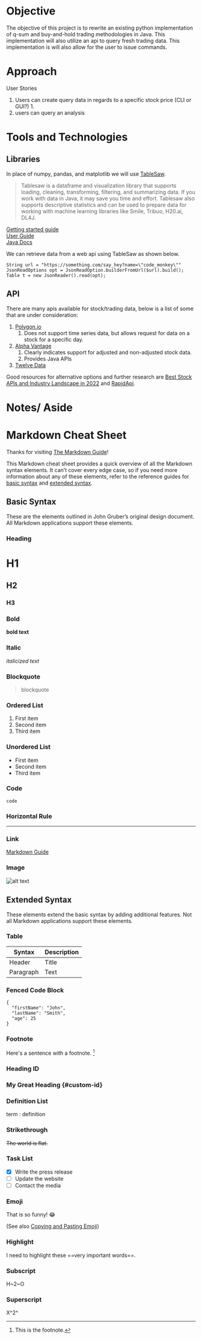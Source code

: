 # Objective

The objective of this project is to rewrite an existing python implementation of
q-sum and buy-and-hold trading methodologies in Java.
This implementation will also utilize an api to query fresh trading data.
This implementation is will also allow for the user to issue commands.

# Approach

User Stories
1. Users can create query data in regards to a specific stock price (CLI or GUI?)
   1.
2. users can query an analysis

# Tools and Technologies
## Libraries
In place of numpy, pandas, and matplotlib we will use
[TableSaw](https://github.com/jtablesaw/tablesaw).
> Tablesaw is a dataframe and visualization library that supports loading,
> cleaning, transforming, filtering, and summarizing data. If you work
> with data in Java, it may save you time and effort.
> Tablesaw also supports descriptive statistics and can be used to prepare data for working with machine learning libraries like Smile, Tribuo, H20.ai, DL4J.

[Getting started guide](https://jtablesaw.github.io/tablesaw/gettingstarted)  
[User Guide](https://jtablesaw.github.io/tablesaw/userguide/toc)  
[Java Docs](https://www.javadoc.io/doc/tech.tablesaw/tablesaw-core/latest/overview-summary.html)  

We can retrieve data from a web api using TableSaw as shown below.
```
String url = "https://something.com/say_hey?name=\"code_monkey\""
JsonReadOptions opt = JsonReadOption.builderFromUrl($url).build();
Table t = new JsonReader().read(opt);
```

## API

There are many apis available for stock/trading data, below is a list of some 
that are under consideration:
1. [Polygon.io](https://polygon.io/docs/stocks/getting-started)
   1. Does not support time series data, but allows request for data
on a stock for a specific day.
2. [Alpha Vantage](https://www.alphavantage.co/documentation/)
   1. Clearly indicates support for adjusted and non-adjusted stock data.
   2. Provides Java APIs
3. [Twelve Data](https://twelvedata.com/docs#reference-data)

Good resources for alternative options and further research are 
[Best Stock APIs and Industry Landscape in 2022](https://patrickalphac.medium.com/stock-api-landscape-5c6e054ee631) and
[RapidApi](https://rapidapi.com/blog/best-stock-api/).

# Notes/ Aside

# Markdown Cheat Sheet

Thanks for visiting [The Markdown Guide](https://www.markdownguide.org)!

This Markdown cheat sheet provides a quick overview of all the Markdown syntax elements. It can’t cover every edge case, so if you need more information about any of these elements, refer to the reference guides for [basic syntax](https://www.markdownguide.org/basic-syntax) and [extended syntax](https://www.markdownguide.org/extended-syntax).

## Basic Syntax

These are the elements outlined in John Gruber’s original design document. All Markdown applications support these elements.

### Heading

# H1
## H2
### H3

### Bold

**bold text**

### Italic

*italicized text*

### Blockquote

> blockquote

### Ordered List

1. First item
2. Second item
3. Third item

### Unordered List

- First item
- Second item
- Third item

### Code

`code`

### Horizontal Rule

---

### Link

[Markdown Guide](https://www.markdownguide.org)

### Image

![alt text](https://www.markdownguide.org/assets/images/tux.png)

## Extended Syntax

These elements extend the basic syntax by adding additional features. Not all Markdown applications support these elements.

### Table

| Syntax | Description |
| ----------- | ----------- |
| Header | Title |
| Paragraph | Text |

### Fenced Code Block

```
{
  "firstName": "John",
  "lastName": "Smith",
  "age": 25
}
```

### Footnote

Here's a sentence with a footnote. [^1]

[^1]: This is the footnote.

### Heading ID

### My Great Heading {#custom-id}

### Definition List

term
: definition

### Strikethrough

~~The world is flat.~~

### Task List

- [x] Write the press release
- [ ] Update the website
- [ ] Contact the media

### Emoji

That is so funny! :joy:

(See also [Copying and Pasting Emoji](https://www.markdownguide.org/extended-syntax/#copying-and-pasting-emoji))

### Highlight

I need to highlight these ==very important words==.

### Subscript

H~2~O

### Superscript

X^2^


